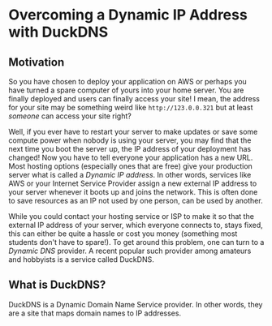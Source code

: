 # Overcoming a Dynamic IP Address with DuckDNS

## Motivation

So you have chosen to deploy your application on AWS or perhaps you have turned a spare computer of yours into your home server. You are finally deployed and users can finally access your site! I mean, the address for your site may be something weird like `http://123.0.0.321` but at least _someone_ can access your site right? 

Well, if you ever have to restart your server to make updates or save some compute power when nobody is using your server, you may find that the next time you boot the server up, the IP address of your deployment has changed! Now you have to tell everyone your application has a new URL. Most hosting options (especially ones that are free) give your production server what is called a _Dynamic IP address_. In other words, services like AWS or your Internet Service Provider assign a new external IP address to your server whenever it boots up and joins the network. This is often done to save resources as an IP not used by one person, can be used by another.

While you could contact your hosting service or ISP to make it so that the external IP address of your server, which everyone connects to, stays fixed, this can either be quite a hassle or cost you money (something most students don't have to spare!). To get around this problem, one can turn to a _Dynamic DNS_ provider. A recent popular such provider among amateurs and hobbyists is a service called DuckDNS. 

## What is DuckDNS?

DuckDNS is a Dynamic Domain Name Service provider. In other words, they are a site that maps domain names to IP addresses. 
